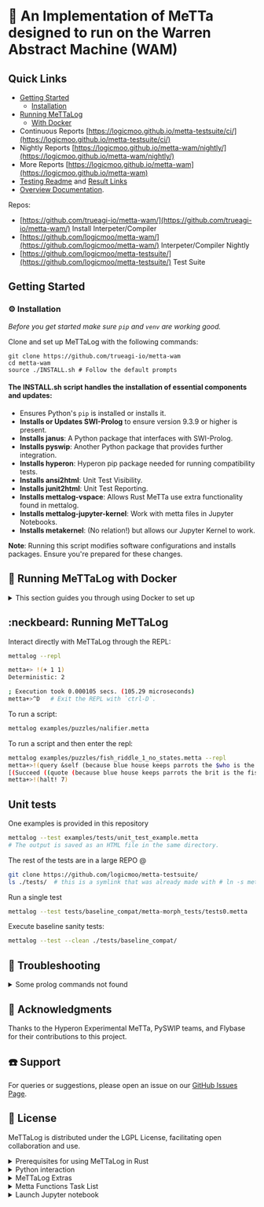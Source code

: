 # :rocket: An Implementation of MeTTa designed to run on the Warren Abstract Machine (WAM)

## Quick Links
- [Getting Started](#getting-started)
  - [Installation](#installation)
- [Running MeTTaLog](#neckbeard-running-mettalog)
  - [With Docker](#whale-running-mettalog-with-docker)
- Continuous Reports [https://logicmoo.github.io/metta-testsuite/ci/](https://logicmoo.github.io/metta-testsuite/ci/)
- Nightly Reports [https://logicmoo.github.io/metta-wam/nightly/](https://logicmoo.github.io/metta-wam/nightly/)
- More Reports [https://logicmoo.github.io/metta-wam](https://logicmoo.github.io/metta-wam)
- [Testing Readme](https://github.com/logicmoo/metta-testsuite/blob/development/tests/README.md) and [Result Links](https://github.com/logicmoo/metta-testsuite/blob/development/reports/TEST_LINKS.md)
- [Overview Documentation](https://github.com/trueagi-io/metta-wam/blob/master/docs/OVERVIEW.md).

Repos:
- [https://github.com/trueagi-io/metta-wam/](https://github.com/trueagi-io/metta-wam/) Install Interpeter/Compiler
- [https://github.com/logicmoo/metta-wam/](https://github.com/logicmoo/metta-wam/) Interpeter/Compiler Nightly
- [https://github.com/logicmoo/metta-testsuite/](https://github.com/logicmoo/metta-testsuite/) Test Suite


## Getting Started

### :gear: Installation

_Before you get started make sure `pip` and `venv` are working good._

Clone and set up MeTTaLog with the following commands:
```
git clone https://github.com/trueagi-io/metta-wam
cd metta-wam
source ./INSTALL.sh # Follow the default prompts 
```
#### The INSTALL.sh script handles the installation of essential components and updates:
- Ensures Python's `pip` is installed or installs it.
- **Installs or Updates SWI-Prolog** to ensure version 9.3.9 or higher is present.
- **Installs janus**: A Python package that interfaces with SWI-Prolog.
- **Installs pyswip**: Another Python package that provides further integration.
- **Installs hyperon**: Hyperon pip package needed for running compatibility tests.
- **Installs ansi2html**: Unit Test Visibility.
- **Installs junit2html**: Unit Test Reporting.
- **Installs mettalog-vspace**: Allows Rust MeTTa use extra functionality found in mettalog.
- **Installs mettalog-jupyter-kernel**: Work with metta files in Jupyter Notebooks.
- **Installs metakernel**: (No relation!) but allows our Jupyter Kernel to work.

**Note**: Running this script modifies software configurations and installs packages. Ensure you're prepared for these changes.

## :whale: Running MeTTaLog with Docker

<details>
  <summary>This section guides you through using Docker to set up</summary>

Ensures that MeTTaLog is isolated from your local filesystem and operates in a controlled environment.

### Building the Docker Image

To create a Docker image with MeTTaLog installed, use the following command:

```bash
docker build -t mettalog .
```

This command constructs a Docker image named `mettalog` based on the Dockerfile in the current directory.

### Interacting with MeTTaLog in Docker

After building the image, you can run MeTTaLog inside a Docker container. This isolates it from your local filesystem, which means it won't have direct access to your local files unless explicitly configured to do so.

To start an interactive container with a bash shell, use:

```bash
docker run -it mettalog bash -l
```

Once inside the container, you have several options to interact with MeTTaLog. See [Running MeTTaLog](#neckbeard-running-mettalog).

### Transferring Files to and from the Container

Docker allows you to copy files between the host and the container, which can be useful for moving scripts or data into the container before running them, or extracting results afterward. Refer to the Docker documentation on [copying files](https://docs.docker.com/engine/reference/commandline/container_cp/) for more details.

For comprehensive information about Docker's capabilities, consult the [Docker manuals](https://docs.docker.com/manuals/) and [reference documentation](https://docs.docker.com/reference/).

</details>

## :neckbeard: Running MeTTaLog

Interact directly with MeTTaLog through the REPL:
```bash
mettalog --repl

metta+> !(+ 1 1)
Deterministic: 2

; Execution took 0.000105 secs. (105.29 microseconds)
metta+>^D   # Exit the REPL with `ctrl-D`.
```

To run a script:
```bash
mettalog examples/puzzles/nalifier.metta
```

To run a script and then enter the repl:
```bash
mettalog examples/puzzles/fish_riddle_1_no_states.metta --repl
metta+>!(query &self (because blue house keeps parrots the $who is the fish owner))
[(Succeed ((quote (because blue house keeps parrots the brit is the fish owner))))]
metta+>!(halt! 7)

```

## Unit tests

One examples is provided in this repository
```bash
mettalog --test examples/tests/unit_test_example.metta
# The output is saved as an HTML file in the same directory.
```

The rest of the tests are in a large REPO @
```bash
git clone https://github.com/logicmoo/metta-testsuite/
ls ./tests/  # this is a symlink that was already made with # ln -s metta-testsuite/tests/ ./tests  
```

Run a single test
```bash
mettalog --test tests/baseline_compat/metta-morph_tests/tests0.metta 
```
Execute baseline sanity tests:
```bash
mettalog --test --clean ./tests/baseline_compat/
```

## :toolbox: Troubleshooting

<details>
  <summary>Some prolog commands not found</summary>

If you already have a recent enough version of SWI-Prolog installed, that will be used instead of mettalog installing its own. Some of the packages might not be installed, and mettalog might give an error such as:

```
ERROR: save_history/0: Unknown procedure el_write_history/2
```

In that case, you need to rebuild your SWI-Prolog installation to include the missing packages. The most reliable way to do this is to make sure the following Debian/Ubuntu packages are installed using:

```
sudo apt install build-essential autoconf git cmake libpython3-dev libgmp-dev libssl-dev unixodbc-dev \
        libreadline-dev zlib1g-dev libarchive-dev libossp-uuid-dev libxext-dev \
        libice-dev libjpeg-dev libxinerama-dev libxft-dev libxpm-dev libxt-dev \
        pkg-config libdb-dev libpcre3-dev libyaml-dev libedit-dev
```

then rebuild SWI-Prolog using the instructions from the [SWI-Prolog -- Installation on Linux, *BSD (Unix)](https://www.swi-prolog.org/build/unix.html). The main part of this (assuming that you are in the `swipl` or `swipl-devel` directory) is:

```
cd build
cmake -DCMAKE_INSTALL_PREFIX=$HOME -DCMAKE_BUILD_TYPE=PGO -G Ninja ..
ninja
ctest -j $(nproc) --output-on-failure
ninja install
```
If you installed SWI-Prolog as a package from your Linux distribution and run into issues, it is likely that you will need to `apt remove` it and then either
* build SWI-Prolog from source making sure that all the operating system packages are installed first, or
* rerun the metta-wam `INSTALL.sh` script.

</details>

## :raised_hands: Acknowledgments
Thanks to the Hyperon Experimental MeTTa, PySWIP teams, and Flybase for their contributions to this project.

## :phone: Support
For queries or suggestions, please open an issue on our [GitHub Issues Page](https://github.com/trueagi-io/metta-wam/issues).

## :scroll: License
MeTTaLog is distributed under the LGPL License, facilitating open collaboration and use.

<details>
  <summary>Prerequisites for using MeTTaLog in Rust</summary>

- A build of [Hyperon Experimental](https://github.com/trueagi-io/hyperon-experimental) is required.
```bash
  /home/user$ metta
  metta> !(import-py! mettalog)
  metta> !(mettalog:repl)
  metta@&self +> !(ensure-loaded! whole_flybase)

  metta@&self +> !(let $query 
                     (, (fbgn_fbtr_fbpp_expanded $GeneID $TranscriptType $TranscriptID $GeneSymbol $GeneFullName $AnnotationID $_ $_ $_ $_ $_) 
					    (dmel_unique_protein_isoforms $ProteinID $ProteinSymbol $TranscriptSymbol $_) 
						(dmel_paralogs $ParalogGeneID $ProteinSymbol $_ $_ $_ $_ $_ $_ $_ $_ $_) 
						(gene_map_table $MapTableID $OrganismAbbreviation $ParalogGeneID $RecombinationLoc $CytogeneticLoc $SequenceLoc) 
						(synonym $SynonymID $MapTableID $CurrentSymbol $CurrentFullName $_ $_))
					(match &self $query $query))
                    
```

```shell
metta> !(test_custom_v_space)

; (add-atom &vspace_8 a)
; (add-atom &vspace_8 b)
; (atom-count &vspace_8)
Pass Test:(Values same: 2 == 2)
Pass Test:(Values same: Test Space Payload Attrib == Test Space Payload Attrib)
; (get-atoms &vspace_8)
Pass Test:( [a, b] == [a, b] )
; (add-atom &vspace_9 a)
; (add-atom &vspace_9 b)
; (add-atom &vspace_9 c)
; (remove-atom &vspace_9 b)
Pass Test:(remove_atom on a present atom should return true)
; (remove-atom &vspace_9 bogus)
Pass Test:(remove_atom on a missing atom should return false)
; (get-atoms &vspace_9)
Pass Test:( [a, c] == [a, c] )
; (add-atom &vspace_10 a)
; (add-atom &v

space_10 b)
; (add-atom &vspace_10 c)
; (atom-replace &vspace_10 b d)
; (add-atom &vspace_10 d)
Pass Test:(Expression is true: True)
; (get-atoms &vspace_10)
Pass Test:( [a, c, d] == [a, d, c] )
; (add-atom &vspace_11 (A B))
; (add-atom &vspace_11 (C D))
; (add-atom &vspace_11 (A E))
; (match &vspace_11 ($_105354) (A $_105354))
; RES: (metta-iter-bind  &vspace_11 (A B) (B))
; RES: (metta-iter-bind  &vspace_11 (A E) (E))
Pass Test:( [ { $xx <- B },
 { $xx <- E } ] == [{xx: B}, {xx: E}] )
; (add-atom &vspace_12 (A B))
Pass Test:(Values same: CSpace == CSpace)
; (match &vspace_12 ($_117600) (A $_117600))
; RES: (metta-iter-bind  &vspace_12 (A B) (B))
Pass Test:( [ { $v <- B } ] == [{v: B}] )
; (add-atom &vspace_12 (big-space None))
; (add-atom &vspace_13 (A B))
; (match &vspace_13 ($_129826) (A $_129826))
; RES: (metta-iter-bind  &vspace_13 (A B) (B))
; (match &vspace_13 ($_135548) (: B $_135548))
Pass Test:(Values same: [[B]] == [[B]])
```

</details>

<details>
  <summary>Python interaction</summary>

Module loading
; using the python default module resolver $PYTHONPATH
`!(import! &self motto.llm_gate)` 
; using the python path
`!(import! &self ../path/to/motto/llm_gate.py)`
; Rust way (was the only way to load llm_gate functions from Rust)
`!(import! &self motto)` 

; Script running
`!(pymain! &self ../path/to/motto/test_llm_gate.py ( arg1 arg2 ))`
; Single methods is python files
`!(pyr! &self ../path/to/motto/test_llm_gate.py "run_tests" ((= verbose True)))`

```
; Can define a shortcut
(: run-llm-tests (-> Bool Ratio))
(= 
  (run-llm-tests $verbose)
  (pyr! &self ../path/to/motto/test_llm_gate.py "run_tests" ((= verbose $verbose))))
```

</details>

<details>
  <summary>MeTTaLog Extras</summary>

```
; For the compiler to know that the member function will be a predicate 
(: member/2 Compiled)

; Declare member/2
(: member/2 Nondeterministic)


; Allow rewrites of member to invert using superpose
(: member/2 (Inverted 1 superpose))


```

```
; MeTTa file loading
!(include! &self ../path/to/motto/test_llm_gate.metta)

; Http Files
!(include! &self https://somewhere/test_llm_gate.metta)
```

```
; interfacing to Prolog
(:> OptionsList (List (^ Expresson (Arity 2))))
(:> ThreadOptions OptionsList)
(:> ThreadId Number)
(: make-thread (-> Expression ThreadOptions ThreadId))
(: thread_create/3 Deterministic)
;; (add-atom &self (Imported thread_create/3 2 make-thread))
(= 
  (make-thread $goal $options)
  (let True 
    (as-tf (thread_create! $goal $result $options))
	$result))

; returns a number and keeps going
!(make-thread (shell! "xeyes") ((detached False)))

```

To get comparable Interp vs Compiler statistics in one Main Output
```
clear ; mettalog --test --v=./src/main --log --html tests/*baseline*/ \
  --output=4-06-main-both --clean
clear ; mettalog --test --v=./src/canary-lng --log --html tests/*baseline*/ \
  --output=4-06-canary-lng-both --clean
clear ; mettalog --test --v=./src/canary --log --html tests/*baseline*/ \
  --output=4-06-canary-wd-both --clean
```

Vs for diffing
```

clear ; mettalog --test --v=./src/canary --log --html --compile=full tests/baseline_compat/ \
  --output=4-06-compile_full --clean

clear ; mettalog --test --v=./src/canary --log --html --compile=false tests/baseline_compat/ \
  --output=4-06-compile_false --clean

```

</details>

<details>
  <summary>Metta Functions Task List</summary>

| Function Name  | Doc. (@doc) | Test Created | Impl. in Interpreter | Impl. in Transpiler | Arg Types Declared |
|----------------|-------------|--------------|----------------------|---------------------|--------------------|
| `functionA`    | - [ ]       | - [ ]        | - [ ]                | - [ ]               | - [ ]              |
| `functionB`    | - [ ]       | - [ ]        | - [ ]                | - [ ]               | - [ ]              |
| `functionC`    | - [ ]       | - [ ]        | - [ ]                | - [ ]               | - [ ]              |

</details>

<details>
  <summary>Launch Jupyter notebook</summary>
 - Contains a Jupyter Kernel for MeTTa (in-progress)
```
./scripts/start_jupyter.sh
```
</details>
